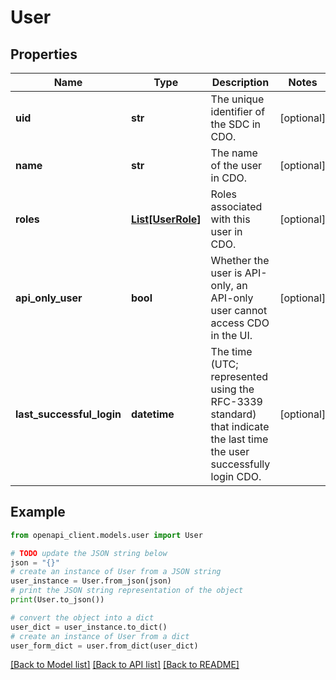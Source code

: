 # User


## Properties

Name | Type | Description | Notes
------------ | ------------- | ------------- | -------------
**uid** | **str** | The unique identifier of the SDC in CDO. | [optional] 
**name** | **str** | The name of the user in CDO. | [optional] 
**roles** | [**List[UserRole]**](UserRole.md) | Roles associated with this user in CDO. | [optional] 
**api_only_user** | **bool** | Whether the user is API-only, an API-only user cannot access CDO in the UI. | [optional] 
**last_successful_login** | **datetime** | The time (UTC; represented using the RFC-3339 standard) that indicate the last time the user successfully login CDO. | [optional] 

## Example

```python
from openapi_client.models.user import User

# TODO update the JSON string below
json = "{}"
# create an instance of User from a JSON string
user_instance = User.from_json(json)
# print the JSON string representation of the object
print(User.to_json())

# convert the object into a dict
user_dict = user_instance.to_dict()
# create an instance of User from a dict
user_form_dict = user.from_dict(user_dict)
```
[[Back to Model list]](../README.md#documentation-for-models) [[Back to API list]](../README.md#documentation-for-api-endpoints) [[Back to README]](../README.md)


